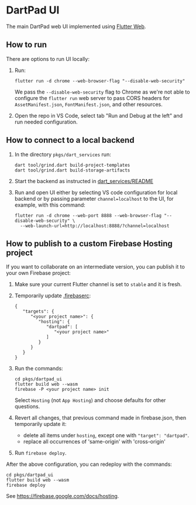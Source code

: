 # DartPad UI

The main DartPad web UI implemented using [Flutter Web](https://flutter.dev/multi-platform/web).

## How to run

There are options to run UI locally:

1. Run:

   ```
   flutter run -d chrome --web-browser-flag "--disable-web-security"
   ```

   We pass the `--disable-web-security` flag to Chrome as we're not able to
   configure the `flutter run` web server to pass CORS headers for
   `AssetManifest.json`, `FontManifest.json`, and other resources.

2. Open the repo in VS Code, select tab "Run and Debug at the left" and run
   needed configuration.

## How to connect to a local backend

1. In the directory `pkgs/dart_services` run:

    ```
    dart tool/grind.dart build-project-templates
    dart tool/grind.dart build-storage-artifacts
    ```

2. Start the backend as instructed in [dart_services/README](../dart_services/README.md)

3. Run and open UI either by selecting VS code configuration for local backend or by
   passing parameter `channel=localhost` to the UI, for example, with this command:

    ```
    flutter run -d chrome --web-port 8888 --web-browser-flag "--disable-web-security" \
      --web-launch-url=http://localhost:8888/?channel=localhost
    ```

## How to publish to a custom Firebase Hosting project

If you want to collaborate on an intermediate version, you can publish it to your own Firebase project:

1. Make sure your current Flutter channel is set to `stable` and it is fresh.

1. Temporarily update [.firebaserc](./.firebaserc):

   ```
   {
      "targets": {
         "<your project name>": {
            "hosting": {
               "dartpad": [
                  "<your project name>"
               ]
            }
         }
      }
   }
   ```

1. Run the commands:

   ```
   cd pkgs/dartpad_ui
   flutter build web --wasm
   firebase -P <your project name> init
   ```

   Select `Hosting` (not `App Hosting`) and choose defaults for other questions.

1. Revert all changes, that previous command made in firebase.json,
   then temporarily update it:

   * delete all items under `hosting`, except one with `"target": "dartpad"`.
   * replace all occurrences of 'same-origin' with 'cross-origin'

1. Run `firebase deploy`.


After the above configuration, you can redeploy with the commands:

```
cd pkgs/dartpad_ui
flutter build web --wasm
firebase deploy
```

See https://firebase.google.com/docs/hosting.
